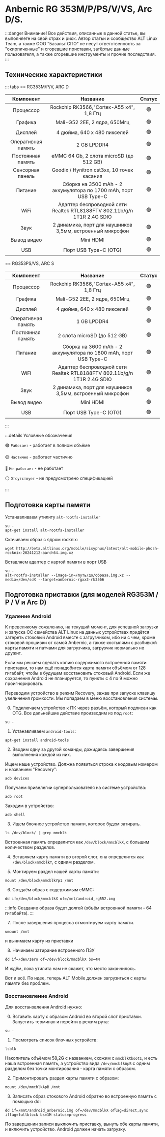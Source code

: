# Anbernic RG 353M/P/PS/V/VS, Arc D/S.

:::danger Внимание!
Все действия, описанные в данной статье, вы выполняете на свой страх и риск. Автор статьи и сообщество ALT Linux Team, а также ООО "Базальт СПО" не несут ответственность за "окирпиченные" и сгоревшие приставки, затёртые данные пользователя, а также сгоревшие инструменты и прочие последствия.
:::

## Технические характеристики

::: tabs
== RG353M/P/V, ARC D

|     Компонент      |                                 Название                                |     Статус     |
| :----------------: | :---------------------------------------------------------------------: | :------------: |
|     Процессор      |                 Rockchip RK3566,"Cortex-A55 x4", 1,8 Ггц                | :green_circle: |
|      Графика       |                    Mali-G52 2EE, 2 ядра, 650Мгц                         | :green_circle: |
|      Дисплей       |                    4 дюйма, 640 x 480 пикселей                          | :green_circle: |
| Оперативная память |                            2 GB LPDDR4                                  | :green_circle: |
| Постоянная память  |                 eMMC 64 Gb, 2 слота microSD (до 512 GB)                 | :green_circle: |
|  Сенсорная панель  |                Goodix / Hynitron cst3xx, 10 точек касания               | :green_circle: |
|       Питание      |    Сборка на 3500 mAh - 2 аккумулятора по 1700 mAh, порт USB Type-C     | :green_circle: |
|        WiFi        | Адаптер беспроводной сети Realtek RTL8188FTV 802.11b/g/n 1T1R 2.4G SDIO | :green_circle: |
|        Звук        |        2 динамика, порт для наушников 3,5мм, встроенный микрофон        | :green_circle: |
|     Вывод видео    |                            Mini HDMI                                    | :green_circle: |
|        USB         |                        Порт USB Type-C (OTG)                            | :green_circle: |

== RG353PS/VS, ARC S

|     Компонент      |                                 Название                                |     Статус     |
| :----------------: | :---------------------------------------------------------------------: | :------------: |
|     Процессор      |                 Rockchip RK3566,"Cortex-A55 x4", 1,8 Ггц                | :green_circle: |
|      Графика       |                    Mali-G52 2EE, 2 ядра, 650Мгц                         | :green_circle: |
|      Дисплей       |                  4 дюйма, 640 x 480 пикселей                            | :green_circle: |
| Оперативная память |                          1 GB LPDDR4                                    | :green_circle: |
| Постоянная память  |                     2 слота microSD (до 512 GB)                         | :green_circle: |
|       Питание      |    Сборка на 3600 mAh - 2 аккумулятора по 1800 mAh, порт USB Type-C     | :green_circle: |
|        WiFi        | Адаптер беспроводной сети Realtek RTL8188FTV 802.11b/g/n 1T1R 2.4G SDIO | :green_circle: |
|        Звук        |        2 динамика, порт для наушников 3,5мм, встроенный микрофон        | :green_circle: |
|     Вывод видео    |                            Mini HDMI                                    | :green_circle: |
|        USB         |                        Порт USB Type-C (OTG)                            | :green_circle: |

:::

:::details Условные обозначения

:green_circle: `Работает` - работает в полном объёме

:yellow_circle: `Частично` - работает частично

:red_circle: `Не работает` - не работает

:white_circle: `Отсутствует` - не предусмотрено спецификацией

:::

## Подготовка карты памяти

Устанавливаем утилиту `alt-rootfs-installer`

```shell
su -
apt-get install alt-rootfs-installer
```

Скачиваем образ с ядром rocknix:

```shell
wget http://beta.altlinux.org/mobile/sisyphus/latest/alt-mobile-phosh-rocknix-20241212-aarch64.img.xz
```

Вставляем адаптер с картой памяти в порт USB

```shell
su -
alt-rootfs-installer --image-in=/путь/до/образа.img.xz --media=/dev/sdX --target=anbernic-rgxx3-rk3566
```

## Подготовка приставки (для моделей RG353M / P / V и Arc D)

### Удаление Android

К превеликому сожалению, на текущий момент, для успешной загрузки и запуска ОС семейства ALT Linux на данных устройствах придётся затереть стоковый Android вместе с загрузчиком, ибо ни с чем, кроме стоковой прошивки от самой Anbernic, а также костылями с разбивкой карты памяти и патчами для загрузчика, загрузчик нормально не дружит.

Если мы решаем сделать копию содержимого встроенной памяти приставки, то нам ещё понадобится карта памяти объёмом от 128 гигабайт, чтобы в будущем восстановить стоковый Android. Если же сохранения Android не планируется, то пункты с 4 по 9 можно проигнорировать.

Переводим устройство в режим Recovery, зажав при запуске клавишу увеличения громкости. Мы попадаем в меню восстановления системы.

0. Подключаем устройство к ПК через разъём, который подписан как OTG. Все дальнейшие действие производим из под `root`:

```shell
su -
```

1. Устанавливаем `android-tools`:

```shell
apt-get install android-tools
```

2. Вводим одну за другой команды, дожидаясь завершения выполнения каждой из них.

Ищем наше устройство. Должна появиться строка к кодовым номером и названием \"Recovery\":

```shell
adb devices
```

Получаем привелегии суперпользователя на системе устройства:

```shell
adb root
```

Заходим в устройство:

```shell
adb shell
```

3. Ищем блочное устройство памяти, которое будем затирать.

```shell
ls /dev/block/ | grep mmcblk
```

Встроенная память определится как `/dev/block/mmcblkX`, с большим количеством разделов.

4. Вставляем карту памяти во второй слот, она определится как `/dev/block/mmcblkY`, с одним разделом.

5. Монтируем раздел нашей карты памяти:

```shell
mount /dev/block/mmcblkYp1 /mnt
```

6. Создаём образ с содержимым eMMC:

```shell
dd if=/dev/block/mmcblkX of=/mnt/android_rg552.img
```

:::info
Создание образа будет долгой (объём встроенной памяти - 64 гигабайта).
:::

7. После завершения процесса отмонтируем карту памяти.

```shell
umount /mnt
```

и вынимаем карту из приставки

8. Начинаем затирание встроенного ПЗУ

```shell
dd if=/dev/zero of=/dev/block/mmcblkX bs=4M
```

И ждём, пока утилита нам не скажет, что место закончилось.

Вот и всё. По идее, теперь ALT Mobile должен загрузиться с карты памяти без проблем.

### Восстановление Android

Для восстановления Android нужно:

0. Вставить карту с образом Android во второй слот приставки. Запустить терминал и перейти в режим рута:

```shell
su -
```

1. Посмотреть список блочных устройств:

```shell
lsblk
```

Накопитель объёмом 58,2G с названием, схожим с `mmcblkXboot1`, и есть наша встроенная память, а устройство вида `/dev/mmcblkApB` с одним разделом без точки монтирования - карта памяти с образом.

2. Примонтировать раздел карты памяти с образом:

```shell
mount /dev/mmcblkApB /mnt
```

3. Записать образ стокового Android обратно во встроенную память с помощью dd:

```shell
dd if=/mnt/android_anbernic.img of=/dev/mmcblkX oflag=direct,sync iflag=fullblock bs=1M status=progress
```

По завершении записи выключить приставку, вынуть обе карты памяти, и включить устройство. Android должен начать загрузку.
